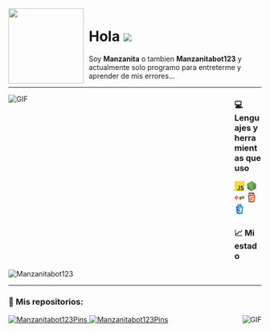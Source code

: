 <img width="150" height="150" align="left" style="float: left; margin: 0 10px 0 0;" src="https://thumbs.gfycat.com/EmbarrassedSparklingEarthworm-max-1mb.gif"> 

# Hola <img height="30" src="https://media.giphy.com/media/hvRJCLFzcasrR4ia7z/giphy.gif"> 

Soy **Manzanita** o tambien **Manzanitabot123** y actualmente solo programo para entreterme y aprender de mis errores... 

----

<img alt="GIF" align="left" src="https://pa1.narvii.com/6558/62d01daad1ab56478512ae001935c99c5228b838_hq.gif" width="450" height="320" />

### 💻 Lenguajes y herramientas que uso  

<code><img height="20" src="https://raw.githubusercontent.com/github/explore/80688e429a7d4ef2fca1e82350fe8e3517d3494d/topics/javascript/javascript.png"></code>
<code><img height="20" src="https://raw.githubusercontent.com/github/explore/80688e429a7d4ef2fca1e82350fe8e3517d3494d/topics/nodejs/nodejs.png"></code>
<code><img height="20" src="https://raw.githubusercontent.com/github/explore/80688e429a7d4ef2fca1e82350fe8e3517d3494d/topics/git/git.png"></code>
<code><img height="20" src="https://raw.githubusercontent.com/github/explore/80688e429a7d4ef2fca1e82350fe8e3517d3494d/topics/html/html.png"></code>
<code><img height="20" src="https://raw.githubusercontent.com/github/explore/80688e429a7d4ef2fca1e82350fe8e3517d3494d/topics/css/css.png"></code>

### 📈 Mi estado

<img height="100" src="https://github-readme-stats.vercel.app/api?username=Manzanitabot123&show_icons=true&theme=gotham" alt="Manzanitabot123" />

----

### 🤖 Mis repositorios:

<img alt="GIF" align="right" src="https://pa1.narvii.com/6347/f42e81d85f94667773f7e4c42b27c91876728fd3_hq.gif" height="320" />

<a href="https://github.com/Manzanitabot123/Simple-Custom-Meet-Extension" target="_blank">
<img height="150" class =“right” title="Simple Custom Meet" src="https://github-readme-stats.vercel.app/api/pin/?username=Manzanitabot123&repo=Simple-Custom-Meet-Extension&theme=gotham" alt="Manzanitabot123Pins">
<a href="https://github.com/Manzanitabot123/AnimeFLV_DiscordBOT" target="_blank">
<img height="160" class =“right” title="AnimeFLV Bot Discord" src="https://github-readme-stats.vercel.app/api/pin/?username=Manzanitabot123&repo=AnimeFLV_DiscordBOT&theme=gotham" alt="Manzanitabot123Pins">
